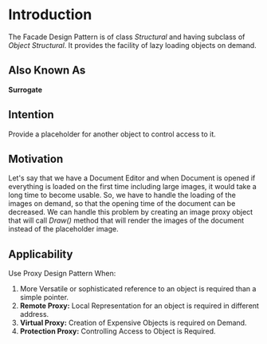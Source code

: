 # Introduction
The Facade Design Pattern is of class *Structural* and having subclass of *Object Structural*. It provides the facility of lazy loading objects on demand.

## Also Known As
**Surrogate**

## Intention
Provide a placeholder for another object to control access to it.

## Motivation
Let's say that we have a Document Editor and when Document is opened if everything is loaded on the first time including large images, it would take a long time to become usable. So, we have to handle the loading of the images on demand, so that the opening time of the document can be decreased. We can handle this problem by creating an image proxy object that will call _Draw()_ method that will render the images of the document instead of the placeholder image.

## Applicability
Use Proxy Design Pattern When:
1. More Versatile or sophisticated reference to an object is required than a simple pointer.
2. **Remote Proxy:** Local Representation for an object is required in different address.
3. **Virtual Proxy:** Creation of Expensive Objects is required on Demand.
4. **Protection Proxy:** Controlling Access to Object is Required.  